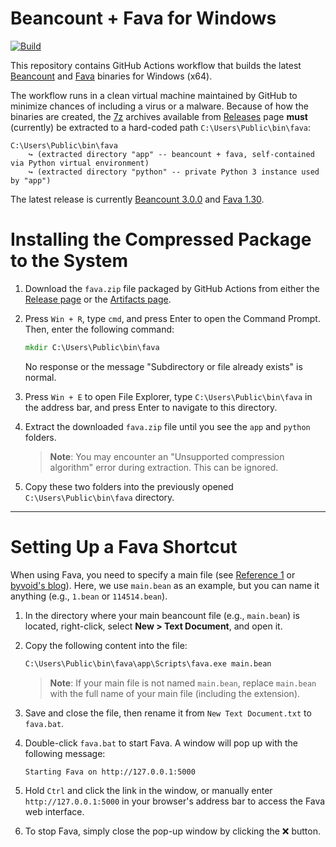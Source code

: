 # Beancount + Fava for Windows

[![Build](https://github.com/TomoeMami/beancountfava-for-windows/actions/workflows/build.yml/badge.svg)](https://github.com/TomoeMami/beancountfava-for-windows/actions/workflows/build.yml)

This repository contains GitHub Actions workflow that builds
the latest [Beancount](https://beancount.github.io/) and
[Fava](https://beancount.github.io/fava/) binaries for Windows (x64).

The workflow runs in a clean virtual machine maintained by GitHub
to minimize chances of including a virus or a malware. Because of
how the binaries are created, the [7z](https://www.7-zip.org/)
archives available from [Releases](https://github.com/milang/beancountfava-for-windows/releases)
page **must** (currently) be extracted to a hard-coded path
`C:\Users\Public\bin\fava`:

```text
C:\Users\Public\bin\fava
    ↪ (extracted directory "app" -- beancount + fava, self-contained via Python virtual environment)
    ↪ (extracted directory "python" -- private Python 3 instance used by "app")
```

The latest release is currently [Beancount 3.0.0](https://github.com/beancount/beancount/releases/tag/3.0.0)
and [Fava 1.30](https://github.com/beancount/fava/releases/tag/v1.30).

# Installing the Compressed Package to the System

1. Download the `fava.zip` file packaged by GitHub Actions from either the [Release page](https://github.com/TomoeMami/beancountfava-for-windows/releases) or the [Artifacts page](https://github.com/TomoeMami/beancountfava-for-windows/actions).  

2. Press `Win + R`, type `cmd`, and press Enter to open the Command Prompt. Then, enter the following command:  

   ```cmd
   mkdir C:\Users\Public\bin\fava
   ```

   No response or the message "Subdirectory or file already exists" is normal.  

3. Press `Win + E` to open File Explorer, type `C:\Users\Public\bin\fava` in the address bar, and press Enter to navigate to this directory.  

4. Extract the downloaded `fava.zip` file until you see the `app` and `python` folders.  

   > **Note**: You may encounter an "Unsupported compression algorithm" error during extraction. This can be ignored.  

5. Copy these two folders into the previously opened `C:\Users\Public\bin\fava` directory.  

---

# Setting Up a Fava Shortcut

When using Fava, you need to specify a main file (see [Reference 1](https://www.starlg.cn/2019/07/13/Beancount-01/#%E5%A6%82%E4%BD%95%E5%9C%A8%E4%B8%BB%E6%96%87%E4%BB%B6%E4%B8%8B%E5%8C%85%E5%90%AB%E5%85%B6%E4%BB%96-bean-%E6%96%87%E4%BB%B6) or [byvoid's blog](https://byvoid.com/zhs/blog/beancount-bookkeeping-4/#%e5%a4%9a%e6%96%87%e4%bb%b6%e7%bb%84%e7%bb%87)). Here, we use `main.bean` as an example, but you can name it anything (e.g., `1.bean` or `114514.bean`).  

1. In the directory where your main beancount file (e.g., `main.bean`) is located, right-click, select **New > Text Document**, and open it.  

2. Copy the following content into the file:  

   ```cmd
   C:\Users\Public\bin\fava\app\Scripts\fava.exe main.bean
   ```

   > **Note**: If your main file is not named `main.bean`, replace `main.bean` with the full name of your main file (including the extension).  

3. Save and close the file, then rename it from `New Text Document.txt` to `fava.bat`.  

4. Double-click `fava.bat` to start Fava. A window will pop up with the following message:  

   ```
   Starting Fava on http://127.0.0.1:5000
   ```

5. Hold `Ctrl` and click the link in the window, or manually enter `http://127.0.0.1:5000` in your browser's address bar to access the Fava web interface.  

6. To stop Fava, simply close the pop-up window by clicking the ❌ button.  
